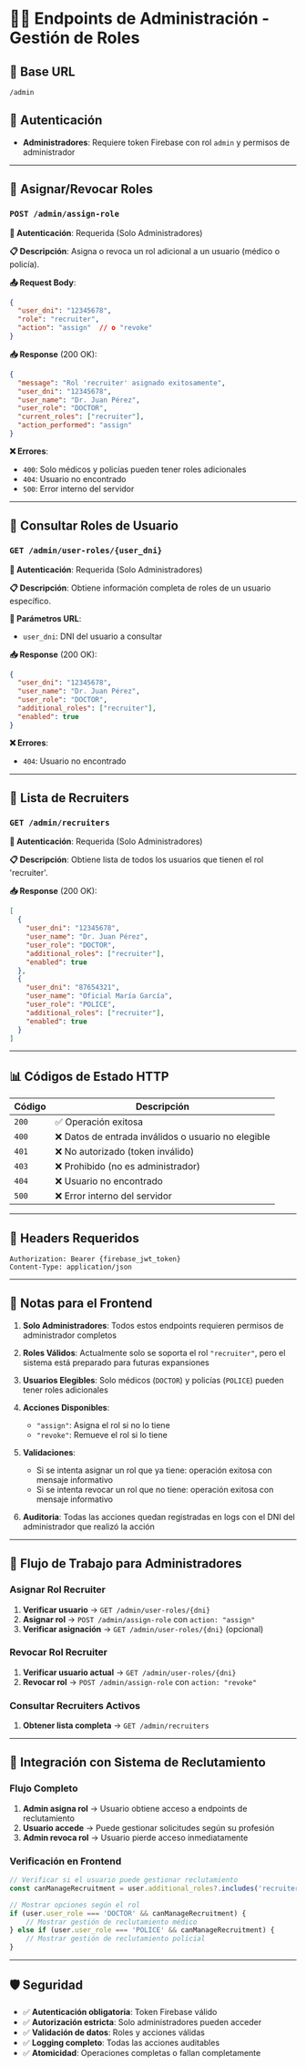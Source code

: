 # 👨‍💼 Endpoints de Administración - Gestión de Roles

## 🔗 Base URL
```
/admin
```

## 🔐 Autenticación
- **Administradores**: Requiere token Firebase con rol `admin` y permisos de administrador

---

## 📝 Asignar/Revocar Roles

### `POST /admin/assign-role`
**🔐 Autenticación**: Requerida (Solo Administradores)

**📋 Descripción**: Asigna o revoca un rol adicional a un usuario (médico o policía).

**📤 Request Body**:
```json
{
  "user_dni": "12345678",
  "role": "recruiter",
  "action": "assign"  // o "revoke"
}
```

**📥 Response** (200 OK):
```json
{
  "message": "Rol 'recruiter' asignado exitosamente",
  "user_dni": "12345678",
  "user_name": "Dr. Juan Pérez",
  "user_role": "DOCTOR",
  "current_roles": ["recruiter"],
  "action_performed": "assign"
}
```

**❌ Errores**:
- `400`: Solo médicos y policías pueden tener roles adicionales
- `404`: Usuario no encontrado
- `500`: Error interno del servidor

---

## 👤 Consultar Roles de Usuario

### `GET /admin/user-roles/{user_dni}`
**🔐 Autenticación**: Requerida (Solo Administradores)

**📋 Descripción**: Obtiene información completa de roles de un usuario específico.

**🔗 Parámetros URL**:
- `user_dni`: DNI del usuario a consultar

**📥 Response** (200 OK):
```json
{
  "user_dni": "12345678",
  "user_name": "Dr. Juan Pérez",
  "user_role": "DOCTOR",
  "additional_roles": ["recruiter"],
  "enabled": true
}
```

**❌ Errores**:
- `404`: Usuario no encontrado

---

## 👥 Lista de Recruiters

### `GET /admin/recruiters`
**🔐 Autenticación**: Requerida (Solo Administradores)

**📋 Descripción**: Obtiene lista de todos los usuarios que tienen el rol 'recruiter'.

**📥 Response** (200 OK):
```json
[
  {
    "user_dni": "12345678",
    "user_name": "Dr. Juan Pérez",
    "user_role": "DOCTOR",
    "additional_roles": ["recruiter"],
    "enabled": true
  },
  {
    "user_dni": "87654321",
    "user_name": "Oficial María García",
    "user_role": "POLICE",
    "additional_roles": ["recruiter"],
    "enabled": true
  }
]
```

---

## 📊 Códigos de Estado HTTP

| Código | Descripción |
|--------|-------------|
| `200` | ✅ Operación exitosa |
| `400` | ❌ Datos de entrada inválidos o usuario no elegible |
| `401` | ❌ No autorizado (token inválido) |
| `403` | ❌ Prohibido (no es administrador) |
| `404` | ❌ Usuario no encontrado |
| `500` | ❌ Error interno del servidor |

---

## 🔧 Headers Requeridos

```http
Authorization: Bearer {firebase_jwt_token}
Content-Type: application/json
```

---

## 📝 Notas para el Frontend

1. **Solo Administradores**: Todos estos endpoints requieren permisos de administrador completos

2. **Roles Válidos**: Actualmente solo se soporta el rol `"recruiter"`, pero el sistema está preparado para futuras expansiones

3. **Usuarios Elegibles**: Solo médicos (`DOCTOR`) y policías (`POLICE`) pueden tener roles adicionales

4. **Acciones Disponibles**:
   - `"assign"`: Asigna el rol si no lo tiene
   - `"revoke"`: Remueve el rol si lo tiene

5. **Validaciones**:
   - Si se intenta asignar un rol que ya tiene: operación exitosa con mensaje informativo
   - Si se intenta revocar un rol que no tiene: operación exitosa con mensaje informativo

6. **Auditoria**: Todas las acciones quedan registradas en logs con el DNI del administrador que realizó la acción

---

## 🎯 Flujo de Trabajo para Administradores

### **Asignar Rol Recruiter**
1. **Verificar usuario** → `GET /admin/user-roles/{dni}`
2. **Asignar rol** → `POST /admin/assign-role` con `action: "assign"`
3. **Verificar asignación** → `GET /admin/user-roles/{dni}` (opcional)

### **Revocar Rol Recruiter**
1. **Verificar usuario actual** → `GET /admin/user-roles/{dni}`
2. **Revocar rol** → `POST /admin/assign-role` con `action: "revoke"`

### **Consultar Recruiters Activos**
1. **Obtener lista completa** → `GET /admin/recruiters`

---

## 🔄 Integración con Sistema de Reclutamiento

### **Flujo Completo**
1. **Admin asigna rol** → Usuario obtiene acceso a endpoints de reclutamiento
2. **Usuario accede** → Puede gestionar solicitudes según su profesión
3. **Admin revoca rol** → Usuario pierde acceso inmediatamente

### **Verificación en Frontend**
```javascript
// Verificar si el usuario puede gestionar reclutamiento
const canManageRecruitment = user.additional_roles?.includes('recruiter');

// Mostrar opciones según el rol
if (user.user_role === 'DOCTOR' && canManageRecruitment) {
    // Mostrar gestión de reclutamiento médico
} else if (user.user_role === 'POLICE' && canManageRecruitment) {
    // Mostrar gestión de reclutamiento policial
}
```

---

## 🛡️ Seguridad

- ✅ **Autenticación obligatoria**: Token Firebase válido
- ✅ **Autorización estricta**: Solo administradores pueden acceder
- ✅ **Validación de datos**: Roles y acciones válidas
- ✅ **Logging completo**: Todas las acciones auditables
- ✅ **Atomicidad**: Operaciones completas o fallan completamente
